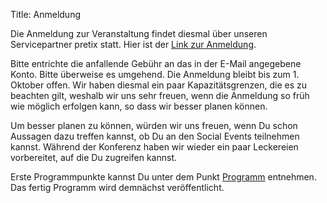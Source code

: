 Title: Anmeldung

Die Anmeldung zur Veranstaltung findet diesmal über unseren Servicepartner pretix statt. Hier ist der [Link zur Anmeldung](https://pretix.eu/ubucon/2017/).

Bitte entrichte die anfallende Gebühr an das in der E-Mail angegebene Konto. Bitte überweise es umgehend. Die Anmeldung bleibt bis zum 1. Oktober offen. Wir haben diesmal ein paar Kapazitätsgrenzen, die es zu beachten gilt, weshalb wir uns sehr freuen, wenn die Anmeldung so früh wie möglich erfolgen kann, so dass wir besser planen können.

Um besser planen zu können, würden wir uns freuen, wenn Du schon Aussagen dazu treffen kannst, ob Du an den Social Events teilnehmen kannst. Während der Konferenz haben wir wieder ein paar Leckereien vorbereitet, auf die Du zugreifen kannst.

Erste Programmpunkte kannst Du unter dem Punkt [Programm]({filename}/pages/2017/programm.md) entnehmen. Das fertig Programm wird demnächst veröffentlicht.
